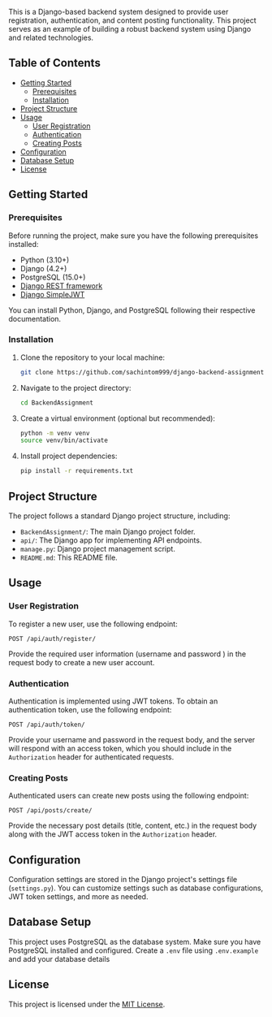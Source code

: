 This is a Django-based backend system designed to provide user registration, authentication, and content posting functionality. This project serves as an example of building a robust backend system using Django and related technologies.

## Table of Contents

- [Getting Started](#getting-started)
  - [Prerequisites](#prerequisites)
  - [Installation](#installation)
- [Project Structure](#project-structure)
- [Usage](#usage)
  - [User Registration](#user-registration)
  - [Authentication](#authentication)
  - [Creating Posts](#creating-posts)
- [Configuration](#configuration)
- [Database Setup](#database-setup)
- [License](#license)

## Getting Started

### Prerequisites

Before running the project, make sure you have the following prerequisites installed:

- Python (3.10+)
- Django (4.2+)
- PostgreSQL (15.0+)
- [Django REST framework](https://www.django-rest-framework.org/)
- [Django SimpleJWT](https://django-rest-framework-simplejwt.readthedocs.io/)

You can install Python, Django, and PostgreSQL following their respective documentation.

### Installation

1. Clone the repository to your local machine:

   ```bash
   git clone https://github.com/sachintom999/django-backend-assignment
   ```

2. Navigate to the project directory:

   ```bash
   cd BackendAssignment
   ```

3. Create a virtual environment (optional but recommended):

   ```bash
   python -m venv venv
   source venv/bin/activate
   ```

4. Install project dependencies:

   ```bash
   pip install -r requirements.txt
   ```

## Project Structure

The project follows a standard Django project structure, including:

- `BackendAssignment/`: The main Django project folder.
- `api/`: The Django app for implementing API endpoints.
- `manage.py`: Django project management script.
- `README.md`: This README file.

## Usage

### User Registration

To register a new user, use the following endpoint:

```
POST /api/auth/register/
```

Provide the required user information (username and password ) in the request body to create a new user account.

### Authentication

Authentication is implemented using JWT tokens. To obtain an authentication token, use the following endpoint:

```
POST /api/auth/token/
```

Provide your username and password in the request body, and the server will respond with an access token, which you should include in the `Authorization` header for authenticated requests.

### Creating Posts

Authenticated users can create new posts using the following endpoint:

```
POST /api/posts/create/
```

Provide the necessary post details (title, content, etc.) in the request body along with the JWT access token in the `Authorization` header.

## Configuration

Configuration settings are stored in the Django project's settings file (`settings.py`). You can customize settings such as database configurations, JWT token settings, and more as needed.

## Database Setup

This project uses PostgreSQL as the database system. Make sure you have PostgreSQL installed and configured. Create a `.env` file using `.env.example` and add your database details

## License

This project is licensed under the [MIT License](LICENSE).
